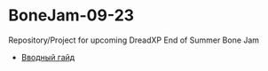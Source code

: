 # BoneJam-09-23
Repository/Project for upcoming DreadXP End of Summer Bone Jam


* [Вводный гайд](https://github.com/HomeXHome/BoneJam-09-23/blob/master/HelpfulGuides/Software.md)

